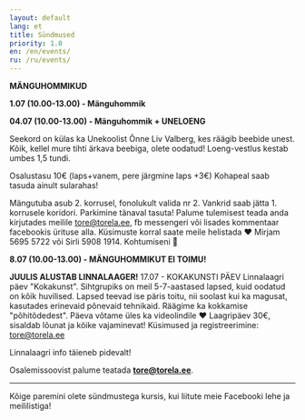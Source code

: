 ```yaml
---
layout: default
lang: et
title: Sündmused
priority: 1.0
en: /en/events/
ru: /ru/events/
---
```


**MÄNGUHOMMIKUD**

**1.07 (10.00-13.00) - Mänguhommik**

**04.07 (10.00-13.00) - Mänguhommik + UNELOENG**

Seekord on külas ka Unekoolist Õnne Liv Valberg, kes räägib beebide unest. Kõik, kellel mure tihti ärkava beebiga, olete oodatud! Loeng-vestlus kestab umbes 1,5 tundi.

Osalustasu 10€ (laps+vanem, pere järgmine laps +3€)
Kohapeal saab tasuda ainult sularahas!

Mängutuba asub 2. korrusel, fonolukult valida nr 2. Vankrid saab jätta 1. korrusele koridori. Parkimine tänaval tasuta! 
Palume tulemisest teada anda kirjutades meilile tore@torela.ee, fb messengeri või lisades kommentaar facebookis ürituse alla. 
Küsimuste korral saate meile helistada ♥ Mirjam 5695 5722 või Sirli 5908 1914. Kohtumiseni 💚

**8.07 (10.00-13.00) - MÄNGUHOMMIKUT EI TOIMU!**



**JUULIS ALUSTAB LINNALAAGER!**
17.07 - KOKAKUNSTI PÄEV
Linnalaagri päev "Kokakunst". Sihtgrupiks on meil 5-7-aastased lapsed, kuid oodatud on kõik huvilised. Lapsed teevad ise päris toitu, nii soolast kui ka magusat, kasutades erinevaid põnevaid tehnikaid. Räägime ka kokkamise "põhitõdedest". Päeva võtame üles ka videolindile ♥ Laagripäev 30€, sisaldab lõunat ja kõike vajaminevat! Küsimused ja registreerimine: tore@torela.ee

Linnalaagri info täieneb pidevalt!





                    

Osalemissoovist palume teatada **tore@torela.ee**.

***

Kõige paremini olete sündmustega kursis, kui liitute meie Facebooki lehe ja meililistiga!
